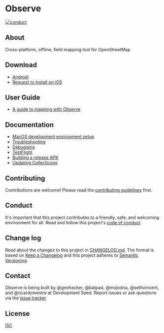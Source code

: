 # Observe

[![conduct][conduct]][conduct-url]

[conduct]: https://img.shields.io/badge/code%20of%20conduct-contributor%20covenant-green.svg?style=flat-square
[conduct-url]: CODE_OF_CONDUCT.md

## About

Cross-platform, offline, field mapping tool for OpenStreetMap

## Download
* [Android](https://tsfr.io/observe-android)
* [Request to install on iOS](https://tsfr.io/observe-ios)

## User Guide
- [A guide to mapping with Observe](docs/user-guide.md)

## Documentation
- [MacOS development environment setup](docs/macos-setup.md)
- [Troubleshooting](docs/troubleshooting.md)
- [Debugging](docs/debugging.md)
- [TestFlight](docs/testflight.md)
- [Building a release APK](docs/apk.md)
- [Updating Collecticons](docs/collecticons.md)

## Contributing

Contributions are welcome! Please read the [contributing guidelines](CONTRIBUTING.md) first.

## Conduct

It's important that this project contributes to a friendly, safe, and welcoming environment for all. Read and follow this project's [code of conduct](CODE_OF_CONDUCT.md).

## Change log

Read about the changes to this project in [CHANGELOG.md](CHANGELOG.md). The format is based on [Keep a Changelog](http://keepachangelog.com/) and this project adheres to [Semantic Versioning](http://semver.org/).

## Contact

Observe is being built by @geohacker, @batpad, @mojodna, @sethvincent, and @ricardomestre at Development Seed. Report issues or ask questions via the [issue tracker](https://github.com/developmentseed/observe/issues)

## License

[ISC](LICENSE.md)


